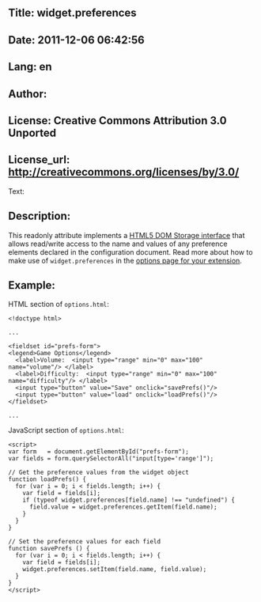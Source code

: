 Title: widget.preferences
----
Date: 2011-12-06 06:42:56
----
Lang: en
----
Author: 
----
License: Creative Commons Attribution 3.0 Unported
----
License_url: http://creativecommons.org/licenses/by/3.0/
----
Text:

<h2>Description:</h2>

<p>This readonly attribute implements a <a href="http://www.w3.org/TR/webstorage/#the-storage-interface">HTML5 DOM Storage interface</a> that allows read/write access to the name and values of any preference elements declared in the configuration document. Read more about how to make use of <code>widget.preferences</code> in the <a href="/articles/view/opera-extensions-options-page/">options page for your extension</a>.</p>

<h2>Example:</h2>

<p>HTML section of <code>options.html</code>:</p>

<pre><code>&lt;!doctype html&gt;

...

&lt;fieldset id=&quot;prefs-form&quot;&gt;
&lt;legend&gt;Game Options&lt;/legend&gt;
  &lt;label&gt;Volume:  &lt;input type=&quot;range&quot; min=&quot;0&quot; max=&quot;100&quot; name=&quot;volume&quot;/&gt; &lt;/label&gt;
  &lt;label&gt;Difficulty:  &lt;input type=&quot;range&quot; min=&quot;0&quot; max=&quot;100&quot; name=&quot;difficulty&quot;/&gt; &lt;/label&gt;
  &lt;input type=&quot;button&quot; value=&quot;Save&quot; onclick=&quot;savePrefs()&quot;/&gt;
  &lt;input type=&quot;button&quot; value=&quot;load&quot; onclick=&quot;loadPrefs()&quot;/&gt;
&lt;/fieldset&gt;

...</code></pre>

<p>JavaScript section of <code>options.html</code>:</p>

<pre><code>&lt;script&gt;
var form   = document.getElementById(&quot;prefs-form&quot;);
var fields = form.querySelectorAll(&quot;input[type=&#39;range&#39;]&quot;);

// Get the preference values from the widget object
function loadPrefs() {
  for (var i = 0; i &lt; fields.length; i++) {
    var field = fields[i];
    if (typeof widget.preferences[field.name] !== &quot;undefined&quot;) {
      field.value = widget.preferences.getItem(field.name);
    }
  }
}

// Set the preference values for each field
function savePrefs () {
  for (var i = 0; i &lt; fields.length; i++) {
    var field = fields[i];
    widget.preferences.setItem(field.name, field.value);
  }
}
&lt;/script&gt;</code></pre>

